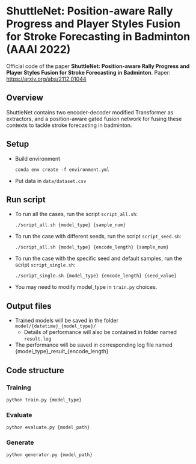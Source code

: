 # ShuttleNet: Position-aware Rally Progress and Player Styles Fusion for Stroke Forecasting in Badminton (AAAI 2022)
Official code of the paper **ShuttleNet: Position-aware Rally Progress and Player Styles Fusion for Stroke Forecasting in Badminton**.
Paper: https://arxiv.org/abs/2112.01044

## Overview
ShuttleNet contains two encoder-decoder modified Transformer as extractors, and a position-aware gated fusion network for fusing these contexts to tackle stroke forecasting in badminton.

## Setup
- Build environment
    ```
    conda env create -f environment.yml
    ```
- Put data in `data/dataset.csv`

## Run script
- To run all the cases, run the script `script_all.sh`:
    ```
    ./script_all.sh {model_type} {sample_num}
    ```
- To run the case with different seeds, run the script `script_seed.sh`:
    ```
    ./script_all.sh {model_type} {encode_length} {sample_num}
    ```
- To run the case with the specific seed and default samples, run the script `script_single.sh`:
    ```
    ./script_single.sh {model_type} {encode_length} {seed_value}
    ```
- You may need to modify model_type in `train.py` choices.

## Output files
- Trained models will be saved in the folder `model/{datetime}_{model_type}/`
    - Details of performance will also be contained in folder named `result.log`
- The performance will be saved in corresponding log file named {model_type}\_result\_{encode_length}

## Code structure
### Training
```=python
python train.py {model_type}
```

### Evaluate
```=python
python evaluate.py {model_path}
```

### Generate
```=python
python generator.py {model_path}
```


